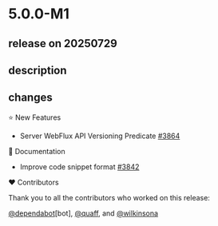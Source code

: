 # 5.0.0-M1

## release on 20250729
## description
## changes
⭐ New Features

* Server WebFlux API Versioning Predicate <a href="https://github.com/spring-cloud/spring-cloud-gateway/issues/3864" data-hovercard-type="issue" data-hovercard-url="/spring-cloud/spring-cloud-gateway/issues/3864/hovercard">#3864</a>

📔 Documentation

* Improve code snippet format <a href="https://github.com/spring-cloud/spring-cloud-gateway/pull/3842" data-hovercard-type="pull_request" data-hovercard-url="/spring-cloud/spring-cloud-gateway/pull/3842/hovercard">#3842</a>

❤️ Contributors

Thank you to all the contributors who worked on this release:

<a class="user-mention notranslate" data-hovercard-type="organization" data-hovercard-url="/orgs/dependabot/hovercard" data-octo-click="hovercard-link-click" data-octo-dimensions="link_type:self" href="https://github.com/dependabot">@dependabot</a>[bot], <a class="user-mention notranslate" data-hovercard-type="user" data-hovercard-url="/users/quaff/hovercard" data-octo-click="hovercard-link-click" data-octo-dimensions="link_type:self" href="https://github.com/quaff">@quaff</a>, and <a class="user-mention notranslate" data-hovercard-type="user" data-hovercard-url="/users/wilkinsona/hovercard" data-octo-click="hovercard-link-click" data-octo-dimensions="link_type:self" href="https://github.com/wilkinsona">@wilkinsona</a>

